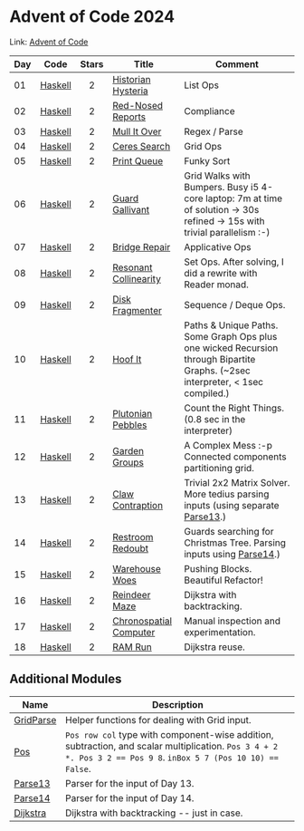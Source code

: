 # Advent of Code 2024

Link: [Advent of Code](https://adventofcode.com/2024)

| Day | Code             | Stars | Title                                                        | Comment                                                                                                                        |
| --- | ---------------- | :---: | ------------------------------------------------------------ | ------------------------------------------------------------------------------------------------------------------------------ |
| 01  | [Haskell](01.hs) |   2   | [Historian Hysteria](https://adventofcode.com/2024/day/1)    | List Ops                                                                                                                       |
| 02  | [Haskell](02.hs) |   2   | [Red-Nosed Reports](https://adventofcode.com/2024/day/2)     | Compliance                                                                                                                     |
| 03  | [Haskell](03.hs) |   2   | [Mull It Over](https://adventofcode.com/2024/day/3)          | Regex / Parse                                                                                                                  |
| 04  | [Haskell](04.hs) |   2   | [Ceres Search](https://adventofcode.com/2024/day/4)          | Grid Ops                                                                                                                       |
| 05  | [Haskell](05.hs) |   2   | [Print Queue](https://adventofcode.com/2024/day/5)           | Funky Sort                                                                                                                     |
| 06  | [Haskell](06.hs) |   2   | [Guard Gallivant](https://adventofcode.com/2024/day/6)       | Grid Walks with Bumpers. Busy i5 4-core laptop: 7m at time of solution -> 30s refined -> 15s with trivial parallelism :-)      |
| 07  | [Haskell](07.hs) |   2   | [Bridge Repair](https://adventofcode.com/2024day/7)          | Applicative Ops                                                                                                                |
| 08  | [Haskell](08.hs) |   2   | [Resonant Collinearity](https://adventofcode.com/2024/day/8) | Set Ops. After solving, I did a rewrite with Reader monad.                                                                     |
| 09  | [Haskell](09.hs) |   2   | [Disk Fragmenter](https://adventofcode.com/2024/day/9)       | Sequence / Deque Ops.                                                                                                          |
| 10  | [Haskell](10.hs) |   2   | [Hoof It](https://adventofcode.com/2024/day/10)              | Paths & Unique Paths. Some Graph Ops plus one wicked Recursion through Bipartite Graphs. (~2sec interpreter, < 1sec compiled.) |
| 11  | [Haskell](11.hs) |   2   | [Plutonian Pebbles](https://adventofcode.com/2024/day/11)    | Count the Right Things. (0.8 sec in the interpreter)                                                                           |
| 12  | [Haskell](12.hs) |   2   | [Garden Groups](https://adventofcode.com/2024/day/12)        | A Complex Mess :-p Connected components partitioning grid.                                                                     |
| 13  | [Haskell](13.hs) |   2   | [Claw Contraption](https://adventofcode.com/2024/day/13)     | Trivial 2x2 Matrix Solver. More tedius parsing inputs (using separate [Parse13](Parse13.hs).)                                  |
| 14  | [Haskell](14.hs) |   2   | [Restroom Redoubt](https://adventofcode.com/2024/day/14)     | Guards searching for Christmas Tree. Parsing inputs using [Parse14](Parse14.hs).)                                              |
| 15  | [Haskell](15/)   |   2   | [Warehouse Woes](https://adventofcode.com/2024/day/15)       | Pushing Blocks. Beautiful Refactor!                                                                                            |
| 16  | [Haskell](16/)   |   2   | [Reindeer Maze](https://adventofcode.com/2024/day/16)        | Dijkstra with backtracking.                                                                                                    |
| 17  | [Haskell](17/)   |   2   | [Chronospatial Computer](https://adventofcode.com/2024/day/17)        | Manual inspection and experimentation.   |
| 18  | [Haskell](18/)   |   2   | [RAM Run](https://adventofcode.com/2024/day/18)        | Dijkstra reuse. |

## Additional Modules

| Name                      | Description                                                                                                                                                     |
| ------------------------- | --------------------------------------------------------------------------------------------------------------------------------------------------------------- |
| [GridParse](GridParse.hs) | Helper functions for dealing with Grid input.                                                                                                                   |
| [Pos](Pos.hs)             | `Pos row col` type with component-wise addition, subtraction, and scalar multiplication. `Pos 3 4 + 2 *. Pos 3 2 == Pos 9 8`. `inBox 5 7 (Pos 10 10) == False`. |
| [Parse13](Parse13.hs)     | Parser for the input of Day 13.                                                                                                                                 |
| [Parse14](Parse14.hs)     | Parser for the input of Day 14.                                                                                                                                 |
| [Dijkstra](16/Dijkstra.hs) | Dijkstra with backtracking -- just in case. |

